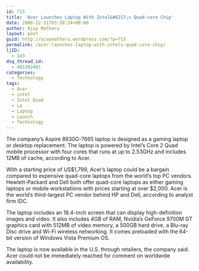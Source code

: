 ```yaml
---
id: 715
title: 'Acer Launches Laptop With Intel&#8217;s Quad-core Chip'
date: 2008-12-31T03:58:24+00:00
author: Ajay Matharu
layout: post
guid: http://ajaymatharu.wordpress.com/?p=715
permalink: /acer-launches-laptop-with-intels-quad-core-chip/
ljID:
  - 143
dsq_thread_id:
  - 465392401
categories:
  - Technology
tags:
  - Acer
  - intel
  - Intel Quad
  - La
  - Laptop
  - Launch
  - Technology
---
```

The company&#8217;s Aspire 8930G-7665 laptop is designed as a gaming laptop or desktop replacement. The laptop is powered by Intel&#8217;s Core 2 Quad mobile processor with four cores that runs at up to 2.53GHz and includes 12MB of cache, according to Acer.

With a starting price of US$1,799, Acer&#8217;s laptop could be a bargain compared to expensive quad-core laptops from the world&#8217;s top PC vendors. Hewlett-Packard and Dell both offer quad-core laptops as either gaming laptops or mobile workstations with prices starting at over $2,000. Acer is the world&#8217;s third-largest PC vendor behind HP and Dell, according to analyst firm IDC.

The laptop includes an 18.4-inch screen that can display high-definition images and video. It also includes 4GB of RAM, Nvidia&#8217;s GeForce 9700M GT graphics card with 512MB of video memory, a 500GB hard drive, a Blu-ray Disc drive and Wi-Fi wireless networking. It comes preloaded with the 64-bit version of Windows Vista Premium OS.

The laptop is now available in the U.S. through retailers, the company said. Acer could not be immediately reached for comment on worldwide availability.
